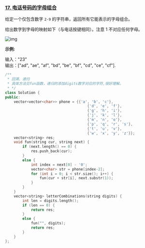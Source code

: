 ### [17. 电话号码的字母组合](https://leetcode-cn.com/problems/letter-combinations-of-a-phone-number/)

给定一个仅包含数字 `2-9` 的字符串，返回所有它能表示的字母组合。    

给出数字到字母的映射如下（与电话按键相同）。注意 1 不对应任何字母。    

![img](https://assets.leetcode-cn.com/aliyun-lc-upload/original_images/17_telephone_keypad.png)

**示例:**

输入："23"        
输出：["ad", "ae", "af", "bd", "be", "bf", "cd", "ce", "cf"].

```c++
/**
 * 回溯、递归
 * 具体方法见fun函数，递归的添加digits数字对应的字符,很好理解。
 * */
class Solution {
public:
    vector<vector<char>> phone = {{'a', 'b', 'c'},
                                      {'d', 'e', 'f'},
                                      {'g', 'h', 'i'},
                                      {'j', 'k', 'l'},
                                      {'m', 'n', 'o'},
                                      {'p', 'q', 'r', 's'},
                                      {'t', 'u', 'v'},
                                      {'w', 'x', 'y', 'z'}};
    vector<string> res;
    void fun(string cur, string next) {
        if (next.length() == 0) {
            res.push_back(cur);
        }
        else {
            int index = next[0] - '0';
            vector<char> str = phone[index-2];
            for (int i = 0; i < str.size(); i++) {
                fun(cur + str[i], next.substr(1));
            }
        }
    }
    vector<string> letterCombinations(string digits) {
        int len = digits.length();
        if (len == 0) {
            return res;
        }
        else {
            fun("", digits);
            return res;
        }
    }
};
```

